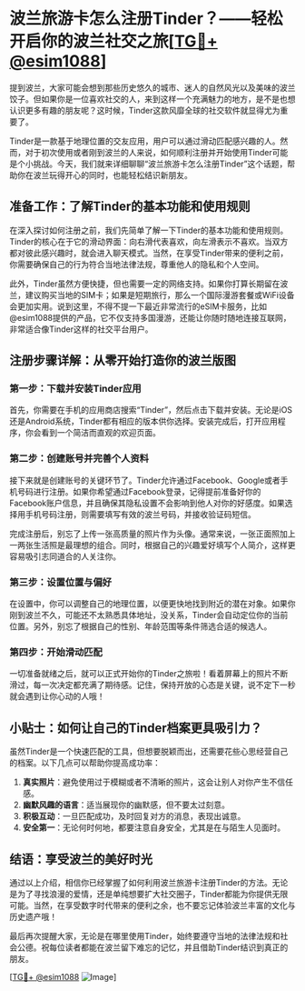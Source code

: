 # 波兰旅游卡怎么注册Tinder？——轻松开启你的波兰社交之旅[[TG💪+ @esim1088](https://t.me/s/esim1088)]

提到波兰，大家可能会想到那些历史悠久的城市、迷人的自然风光以及美味的波兰饺子。但如果你是一位喜欢社交的人，来到这样一个充满魅力的地方，是不是也想认识更多有趣的朋友呢？这时候，Tinder这款风靡全球的社交软件就显得尤为重要了。

Tinder是一款基于地理位置的交友应用，用户可以通过滑动匹配感兴趣的人。然而，对于初次使用或者刚到波兰的人来说，如何顺利注册并开始使用Tinder可能是个小挑战。今天，我们就来详细聊聊“波兰旅游卡怎么注册Tinder”这个话题，帮助你在波兰玩得开心的同时，也能轻松结识新朋友。

## 准备工作：了解Tinder的基本功能和使用规则

在深入探讨如何注册之前，我们先简单了解一下Tinder的基本功能和使用规则。Tinder的核心在于它的滑动界面：向右滑代表喜欢，向左滑表示不喜欢。当双方都对彼此感兴趣时，就会进入聊天模式。当然，在享受Tinder带来的便利之前，你需要确保自己的行为符合当地法律法规，尊重他人的隐私和个人空间。

此外，Tinder虽然方便快捷，但也需要一定的网络支持。如果你打算长期留在波兰，建议购买当地的SIM卡；如果是短期旅行，那么一个国际漫游套餐或WiFi设备会更加实用。说到这里，不得不提一下最近非常流行的eSIM卡服务，比如@esim1088提供的产品，它不仅支持多国漫游，还能让你随时随地连接互联网，非常适合像Tinder这样的社交平台用户。

## 注册步骤详解：从零开始打造你的波兰版图

### 第一步：下载并安装Tinder应用

首先，你需要在手机的应用商店搜索“Tinder”，然后点击下载并安装。无论是iOS还是Android系统，Tinder都有相应的版本供你选择。安装完成后，打开应用程序，你会看到一个简洁而直观的欢迎页面。

### 第二步：创建账号并完善个人资料

接下来就是创建账号的关键环节了。Tinder允许通过Facebook、Google或者手机号码进行注册。如果你希望通过Facebook登录，记得提前准备好你的Facebook账户信息，并且确保其隐私设置不会影响到他人对你的好感度。如果选择用手机号码注册，则需要填写有效的波兰号码，并接收验证码短信。

完成注册后，别忘了上传一张高质量的照片作为头像。通常来说，一张正面照加上一两张生活照是最理想的组合。同时，根据自己的兴趣爱好填写个人简介，这样更容易吸引志同道合的人关注你。

### 第三步：设置位置与偏好

在设置中，你可以调整自己的地理位置，以便更快地找到附近的潜在对象。如果你刚到波兰不久，可能还不太熟悉具体地址，没关系，Tinder会自动定位你的当前位置。另外，别忘了根据自己的性别、年龄范围等条件筛选合适的候选人。

### 第四步：开始滑动匹配

一切准备就绪之后，就可以正式开始你的Tinder之旅啦！看着屏幕上的照片不断滑过，每一次决定都充满了期待感。记住，保持开放的心态是关键，说不定下一秒就会遇到让你心动的人哦！

## 小贴士：如何让自己的Tinder档案更具吸引力？

虽然Tinder是一个快速匹配的工具，但想要脱颖而出，还需要花些心思经营自己的档案。以下几点可以帮助你提高成功率：

1. **真实照片**：避免使用过于模糊或者不清晰的照片，这会让别人对你产生不信任感。
2. **幽默风趣的语言**：适当展现你的幽默感，但不要太过刻意。
3. **积极互动**：一旦匹配成功，及时回复对方的消息，表现出诚意。
4. **安全第一**：无论何时何地，都要注意自身安全，尤其是在与陌生人见面时。

## 结语：享受波兰的美好时光

通过以上介绍，相信你已经掌握了如何利用波兰旅游卡注册Tinder的方法。无论是为了寻找浪漫的爱情，还是单纯想要扩大社交圈子，Tinder都能为你提供无限可能。当然，在享受数字时代带来的便利之余，也不要忘记体验波兰丰富的文化与历史遗产哦！

最后再次提醒大家，无论是在哪里使用Tinder，始终要遵守当地的法律法规和社会公德。祝每位读者都能在波兰留下难忘的记忆，并且借助Tinder结识到真正的朋友。

[[TG💪+ @esim1088](https://t.me/s/esim1088) ![Image](https://i.postimg.cc/4NQfJmqS/Snipaste-2025-05-13-00-14-12.png)]